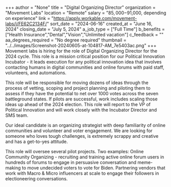 +++
author = "None"
title = "Digital Organizing Director"
organization = "Movement Labs"
location = "Remote"
salary = "$85,000-$91,000, depending on experience"
link = "https://apply.workable.com/movement-labs/j/FE62C2134F/"
sort_date = "2024-06-16"
created_at = "June 16, 2024"
closing_date = "July 5, 2024"
a_job_type = ["Full Time"]
b_benefits = ["Health Insurance","Dental","Vision","Unlimited vacation"]
c_feedback = ""
aa_degrees_required = "No degree required"
thumbnail = "../../images/Screenshot-20240605-at-104817-AM_7e5403ac.png"
+++
Movement labs is hiring for the role of Digital Organizing Director for the 2024 cycle. This role is a mission critical position for our Political Innovation Incubator - it leads execution for any political innovation idea that involves contacting humans in digital communities and online forums with paid staff, volunteers, and automations.

This role will be responsible for moving dozens of ideas through the process of vetting, scoping and project planning and piloting them to assess if they have the potential to net over 1000 votes across the seven battleground states. If pilots are successful, work includes scaling those ideas up ahead of the 2024 election. This role will report to the VP of Political Innovation and will work closely with the Incubator Director and SMS team.

Our ideal candidate is an organizing strategist with deep familiarity of online communities and volunteer and voter engagement. We are looking for someone who loves tough challenges, is extremely scrappy and creative and has a get-to-yes attitude.

This role will oversee several pilot projects. Two examples: Online Community Organizing - recruiting and training active online forum users in hundreds of forums to engage in persuasive conversation and meme-making to move undecided voters to vote for Biden. Partnering vendors that work with Macro & Micro influencers at scale to engage their followers in electioneering conversations.